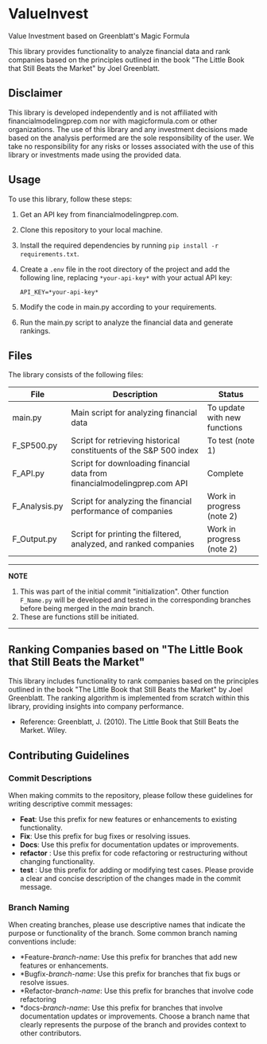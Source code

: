 # ValueInvest
Value Investment based on Greenblatt's Magic Formula

This library provides functionality to analyze financial data and rank companies based on the principles outlined in the book "The Little Book that Still Beats the Market" by Joel Greenblatt.

## Disclaimer

This library is developed independently and is not affiliated with financialmodelingprep.com nor with magicformula.com or other organizations. The use of this library and any investment decisions made based on the analysis performed are the sole responsibility of the user. We take no responsibility for any risks or losses associated with the use of this library or investments made using the provided data.

## Usage

To use this library, follow these steps:

1. Get an API key from financialmodelingprep.com.
2. Clone this repository to your local machine.
3. Install the required dependencies by running `pip install -r requirements.txt`.
4. Create a `.env` file in the root directory of the project and add the following line, replacing `*your-api-key*` with your actual API key:

   ```plaintext
   API_KEY=*your-api-key*

5. Modify the code in main.py according to your requirements.
6. Run the main.py script to analyze the financial data and generate rankings.

## Files

The library consists of the following files:

| File | Description | Status |
| ----------- | ----------- | ----------- |
| main.py | Main script for analyzing financial data | To update with new functions |
| F_SP500.py | Script for retrieving historical constituents of the S&P 500 index | To test (note 1) |
| F_API.py | Script for downloading financial data from financialmodelingprep.com API | Complete|
| F_Analysis.py | Script for analyzing the financial performance of companies | Work in progress (note 2) |
| F_Output.py | Script for printing the filtered, analyzed, and ranked companies | Work in progress (note 2)|

---
**NOTE**

1. This was part of the initial commit "initialization". Other function ```F_Name.py``` will be developed and tested in the corresponding branches before being merged in the *main* branch.
2. These are functions still be initiated.

---
## Ranking Companies based on "The Little Book that Still Beats the Market"

This library includes functionality to rank companies based on the principles outlined in the book "The Little Book that Still Beats the Market" by Joel Greenblatt. The ranking algorithm is implemented from scratch within this library, providing insights into company performance.

* Reference: Greenblatt, J. (2010). The Little Book that Still Beats the Market. Wiley.

## Contributing Guidelines

### Commit Descriptions
When making commits to the repository, please follow these guidelines for writing descriptive commit messages:

- **Feat**: Use this prefix for new features or enhancements to existing functionality.
- **Fix**: Use this prefix for bug fixes or resolving issues.
- **Docs**: Use this prefix for documentation updates or improvements.
- **refactor** : Use this prefix for code refactoring or restructuring without changing functionality.
- **test** : Use this prefix for adding or modifying test cases.
Please provide a clear and concise description of the changes made in the commit message.

### Branch Naming
When creating branches, please use descriptive names that indicate the purpose or functionality of the branch. Some common branch naming conventions include:

- *Feature-*branch-name*: Use this prefix for branches that add new features or enhancements.
- *Bugfix-*branch-name*: Use this prefix for branches that fix bugs or resolve issues.
- *Refactor-*branch-name*: Use this prefix for branches that involve code refactoring 
- *docs-*branch-name*: Use this prefix for branches that involve documentation updates or improvements.
Choose a branch name that clearly represents the purpose of the branch and provides context to other contributors.
